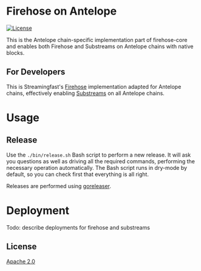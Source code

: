 # Firehose on Antelope
[![License](https://img.shields.io/badge/License-Apache%202.0-blue.svg)](https://opensource.org/licenses/Apache-2.0)

This is the Antelope chain-specific implementation part of firehose-core and enables both Firehose and Substreams on
Antelope chains with native blocks. 

## For Developers




This is Streamingfast's [Firehose](https://firehose.streamingfast.io) implementation adapted for Antelope chains, 
effectively enabling [Substreams](https://substreams.streamingfast.io) on all Antelope chains. 

# Usage

## Release

Use the `./bin/release.sh` Bash script to perform a new release. It will ask you questions
as well as driving all the required commands, performing the necessary operation automatically.
The Bash script runs in dry-mode by default, so you can check first that everything is all right.

Releases are performed using [goreleaser](https://goreleaser.com/).

# Deployment

Todo: describe deployments for firehose and substreams

## License

[Apache 2.0](LICENSE)
